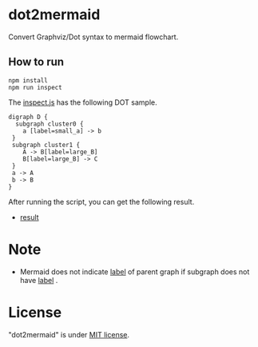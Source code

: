 # dot2mermaid
Convert Graphviz/Dot syntax to mermaid flowchart.

## How to run
```
npm install
npm run inspect
```
The [inspect.js](./bin/inspect.js) has the following DOT sample.

```
digraph D {
  subgraph cluster0 {
    a [label=small_a] -> b
 }
 subgraph cluster1 {
    A -> B[label=large_B]
    B[label=large_B] -> C
 }
 a -> A
 b -> B
}
```
After running the script, you can get the following result.
- [result](./flowchart.md)

# Note

- Mermaid does not indicate [label](https://mermaid-js.github.io/mermaid/#/flowchart) of parent graph if subgraph does not have [label](https://graphviz.org/docs/attrs/label/) .

# License
"dot2mermaid" is under [MIT license](https://en.wikipedia.org/wiki/MIT_License).